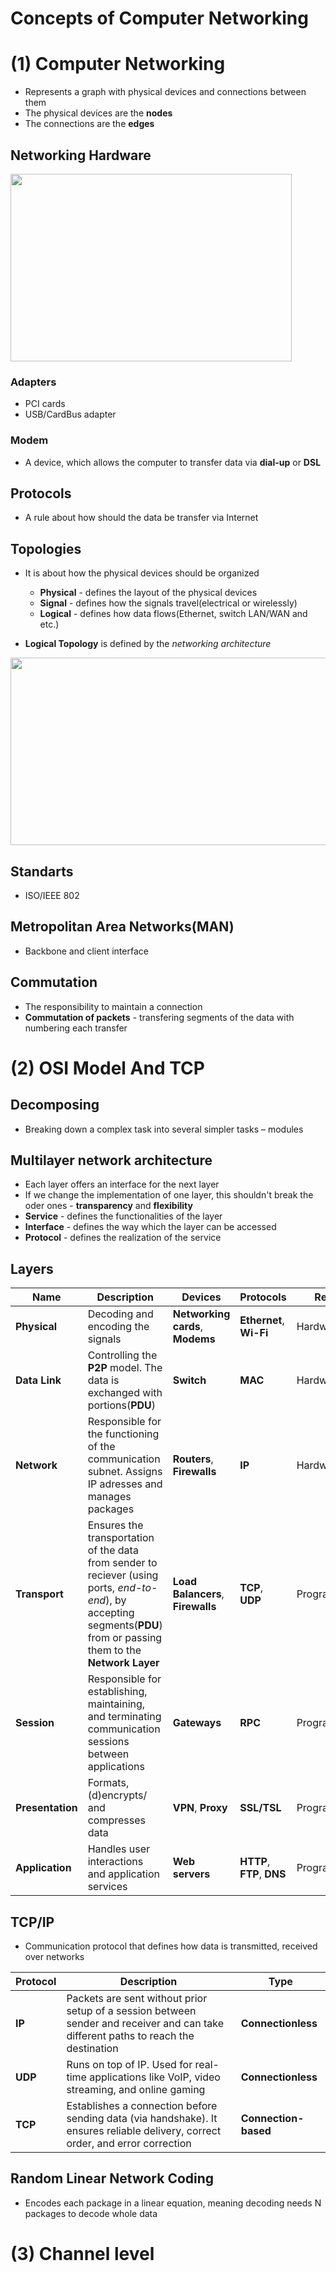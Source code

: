 # Concepts of Computer Networking

# (1) Computer Networking


- Represents a graph with physical devices and connections between them
- The physical devices are the **nodes**
- The connections are the **edges**
 
Networking Hardware
-

<img src="https://github.com/user-attachments/assets/bd2a3455-35fe-46a9-b442-816f204c2c8d" height=300 width=450/>

### Adapters

- PCI cards
- USB/CardBus adapter

### Modem

- A device, which allows the computer to transfer data via **dial-up** or **DSL**

Protocols
-

- A rule about how should the data be transfer via Internet

Topologies
-

- It is about how the physical devices should be organized
  - **Physical** - defines the layout of the physical devices
  - **Signal** - defines how the signals travel(electrical or wirelessly)
  - **Logical** - defines how data flows(Ethernet, switch LAN/WAN and etc.)

- **Logical Topology** is defined by the *networking architecture*

<img src="https://github.com/user-attachments/assets/4cd6bc4d-c4e1-4cd0-a03a-c9fc37e7499d" height=300 width=520/>

Standarts
-

- ISO/IEEE 802

Metropolitan Area Networks(MAN)
-

- Backbone and client interface

Commutation
-

- The responsibility to maintain a connection
- **Commutation of packets** - transfering segments of the data with numbering each transfer

# (2) OSI Model And TCP


Decomposing
-

- Breaking down a complex task into several simpler tasks – modules

Multilayer network architecture
-

- Each layer offers an interface for the next layer
- If we change the implementation of one layer, this shouldn't break the oder ones - **transparency** and **flexibility**
- **Service** - defines the functionalities of the layer
- **Interface** - defines the way which the layer can be accessed
- **Protocol** - defines the realization of the service

Layers
-


| Name | Description | Devices | Protocols | Realization |
| --- | --- | --- | --- | --- |
| **Physical** | Decoding and encoding the signals | **Networking cards**, **Modems** | **Ethernet**, **Wi-Fi** | Hardware |
| **Data Link** | Controlling the **P2P** model. The data is exchanged with portions(**PDU**) | **Switch** | **MAC** | Hardware |
| **Network** | Responsible for the functioning of the communication subnet. Assigns IP adresses and manages packages | **Routers**, **Firewalls** | **IP** | Hardware/Program |
| **Transport** | Ensures the transportation of the data from sender to reciever (using ports, *end-to-end*), by accepting segments(**PDU**) from or passing them to the **Network Layer** | **Load Balancers**, **Firewalls** | **TCP**, **UDP** | Program |
| **Session** | Responsible for establishing, maintaining, and terminating communication sessions between applications | **Gateways** | **RPC** | Program |
| **Presentation** | Formats, (d)encrypts/ and compresses data | **VPN**, **Proxy** | **SSL/TSL** | Program |
| **Application** | Handles user interactions and application services | **Web servers** | **HTTP**, **FTP**, **DNS** | Program |

TCP/IP
-

- Communication protocol that defines how data is transmitted, received over networks

| Protocol | Description | Type |
| --- | --- | -- |
| **IP** | Packets are sent without prior setup of a session between sender and receiver and can take different paths to reach the destination | **Connectionless** |
| **UDP** | Runs on top of IP. Used for real-time applications like VoIP, video streaming, and online gaming | **Connectionless** |
| **TCP** | Establishes a connection before sending data (via handshake). It ensures reliable delivery, correct order, and error correction | **Connection-based** |

Random Linear Network Coding
-

- Encodes each package in a linear equation, meaning decoding needs N packages to decode whole data

# (3) Channel level
